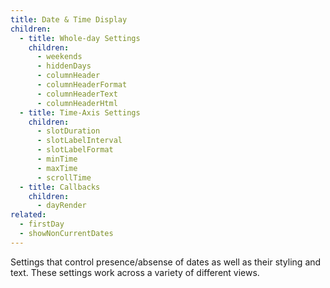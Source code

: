 ```yaml
---
title: Date & Time Display
children:
  - title: Whole-day Settings
    children:
      - weekends
      - hiddenDays
      - columnHeader
      - columnHeaderFormat
      - columnHeaderText
      - columnHeaderHtml
  - title: Time-Axis Settings
    children:
      - slotDuration
      - slotLabelInterval
      - slotLabelFormat
      - minTime
      - maxTime
      - scrollTime
  - title: Callbacks
    children:
      - dayRender
related:
  - firstDay
  - showNonCurrentDates
---
```


Settings that control presence/absense of dates as well as their styling and text. These settings work across a variety of different views.
